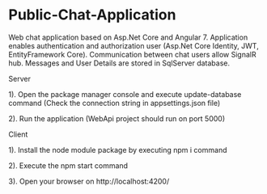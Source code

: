 # Public-Chat-Application
Web chat application based on Asp.Net Core and Angular 7. Application enables authentication and authorization user (Asp.Net Core Identity, JWT, EntityFramework Core). 
Communication between chat users allow SignalR hub. Messages and User Details are stored in SqlServer database.

Server

1). Open the package manager console and execute update-database command (Check the connection string in appsettings.json file)

2). Run the application (WebApi project should run on port 5000)

Client

1). Install the node module package by executing npm i command

2). Execute the npm start command

3). Open your browser on http://localhost:4200/
